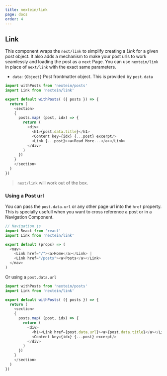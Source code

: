 ```yaml
---
title: nextein/link
page: docs
order: 4
---
```


## Link

This component wraps the `next/link` to simplify creating a _Link_ for a given post object. It also adds a mechanism to make your post urls to work seamlessly and loading the post as a `next` Page.
You can use `nextein/link` in place of `next/link` with the exact same parameters. 

- `data`: `{Object}` Post frontmatter object. This is provided by `post.data`


```js
import withPosts from 'nextein/posts'
import Link from 'nextein/link'

export default withPosts( ({ posts }) => { 
  return (
    <section>
    {
      posts.map( (post, idx) => {
        return (
          <div>
            <h1>{post.data.title}</h1>
            <Content key={idx} {...post} excerpt/>
            <Link {...post}><a>Read More...</a></Link>
          </div>
        )
      })    
    }
    </section>
  )
})

```

> `next/link` will work out of the box.

### Using a Post url

You can pass the `post.data.url` or any other page url into the `href` property. This is specially usefull when you want to cross reference a post or in a Navigation Component. 

```js
// Navigation.js
import React from 'react'
import Link from 'nextein/link'

export default (props) => (
  <nav>
    <Link href="/"><a>Home</a></Link> |
    <Link href="/posts"><a>Posts</a></Link>
  </nav>
)

```

Or using a `post.data.url`

```js
import withPosts from 'nextein/posts'
import Link from 'nextein/link'

export default withPosts( ({ posts }) => { 
  return (
    <section>
    {
      posts.map( (post, idx) => {
        return (
          <div>
            <h1><Link href={post.data.url}><a>{post.data.title}</a></Link></h1>
            <Content key={idx} {...post} excerpt/>
          </div>
        )
      })    
    }
    </section>
  )
})

```

